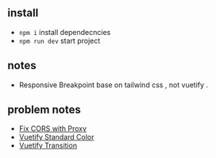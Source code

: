 ## install
- `npm i` install dependecncies
- `npm run dev`  start project

## notes
- Responsive Breakpoint base on tailwind css , not vuetify .

## problem notes
- [Fix CORS with Proxy](https://vitejs.dev/config/server-options.html#server-proxy)
- [Vuetify Standard Color](https://stackoverflow.com/questions/52258669/how-to-change-the-text-color-of-a-vuetify-button)
- [Vuetify Transition](https://www.youtube.com/watch?v=z9DxKjnpjnI)
